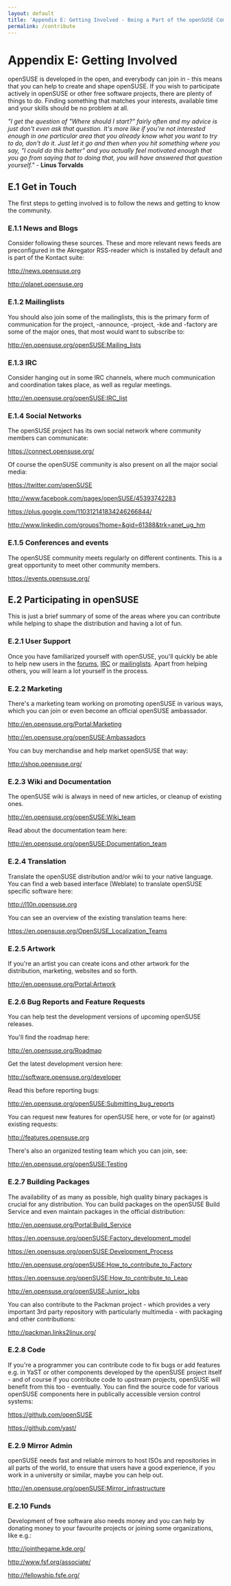 ```yaml
---
layout: default
title: 'Appendix E: Getting Involved - Being a Part of the openSUSE Community and How to Contribute'
permalink: /contribute
---
```


# Appendix E: Getting Involved

openSUSE is developed in the open, and everybody can join in - this means that you can help to create and shape openSUSE. If you wish to participate actively in openSUSE or other free software projects, there are plenty of things to do. Finding something that matches your interests, available time and your skills should be no problem at all.

<div class="tip"><em>"I get the question of "Where should I start?" fairly often and my advice is just don't even ask that question. It's more like if you're not interested enough in one particular area that you already know what you want to try to do, don't do it. Just let it go and then when you hit something where you say, "I could do this better" and you actually feel motivated enough that you go from saying that to doing that, you will have answered that question yourself."</em> - <b>Linus Torvalds</b></div>

## E.1 Get in Touch

The first steps to getting involved is to follow the news and getting to know the community.

### E.1.1 News and Blogs

Consider following these sources. These and more relevant news feeds are preconfigured in the Akregator RSS-reader which is installed by default and is part of the Kontact suite:

<http://news.opensuse.org>

<http://planet.opensuse.org>

### E.1.2 Mailinglists

You should also join some of the mailinglists, this is the primary form of communication for the project, -announce, -project, -kde and -factory are some of the major ones, that most would want to subscribe to:

<http://en.opensuse.org/openSUSE:Mailing_lists>

### E.1.3 IRC

Consider hanging out in some IRC channels, where much communication and coordination takes place, as well as regular meetings.

<http://en.opensuse.org/openSUSE:IRC_list>

### E.1.4 Social Networks

The openSUSE project has its own social network where community members can communicate:

<https://connect.opensuse.org/>

Of course the openSUSE community is also present on all the major social media:

<https://twitter.com/openSUSE>

<http://www.facebook.com/pages/openSUSE/45393742283>

<https://plus.google.com/110312141834246266844/>

<http://www.linkedin.com/groups?home=&gid=61388&trk=anet_ug_hm>

### E.1.5 Conferences and events

The openSUSE community meets regularly on different continents. This is a great opportunity to meet other community members.

<https://events.opensuse.org/>

## E.2 Participating in openSUSE

This is just a brief summary of some of the areas where you can contribute while helping to shape the distribution and having a lot of fun.

### E.2.1 User Support

Once you have familiarized yourself with openSUSE, you'll quickly be able to help new users in the <a href="http://forums.opensuse.org" target="_blank">forums</a>, <a href="http://en.opensuse.org/openSUSE:IRC_list" target="_blank">IRC</a> or <a href="http://en.opensuse.org/openSUSE:Mailing_lists" target="_blank">mailinglists</a>. Apart from helping others, you will learn a lot yourself in the process.

### E.2.2 Marketing

There's a marketing team working on promoting openSUSE in various ways, which you can join or even become an official openSUSE ambassador.

<http://en.opensuse.org/Portal:Marketing>

<http://en.opensuse.org/openSUSE:Ambassadors>

You can buy merchandise and help market openSUSE that way:

<http://shop.opensuse.org/>

### E.2.3 Wiki and Documentation

The openSUSE wiki is always in need of new articles, or cleanup of existing ones.

<http://en.opensuse.org/openSUSE:Wiki_team>

Read about the documentation team here:

<http://en.opensuse.org/openSUSE:Documentation_team>

### E.2.4 Translation

Translate the openSUSE distribution and/or wiki to your native language. You can find a web based interface (Weblate) to translate openSUSE specific software here:

<http://l10n.opensuse.org>

You can see an overview of the existing translation teams here:

<https://en.opensuse.org/OpenSUSE_Localization_Teams>

### E.2.5 Artwork

If you're an artist you can create icons and other artwork for the distribution, marketing, websites and so forth.

<http://en.opensuse.org/Portal:Artwork>

### E.2.6 Bug Reports and Feature Requests

You can help test the development versions of upcoming openSUSE releases.

You'll find the roadmap here:

<http://en.opensuse.org/Roadmap>

Get the latest development version here:

<http://software.opensuse.org/developer>

Read this before reporting bugs:

<http://en.opensuse.org/openSUSE:Submitting_bug_reports>

You can request new features for openSUSE here, or vote for (or against) existing requests:

<http://features.opensuse.org>

There's also an organized testing team which you can join, see:

<http://en.opensuse.org/openSUSE:Testing>

### E.2.7 Building Packages

The availability of as many as possible, high quality binary packages is crucial for any distribution. You can build packages on the openSUSE Build Service and even maintain packages in the official distribution:

<http://en.opensuse.org/Portal:Build_Service>

<https://en.opensuse.org/openSUSE:Factory_development_model>

<https://en.opensuse.org/openSUSE:Development_Process>

<http://en.opensuse.org/openSUSE:How_to_contribute_to_Factory>

<https://en.opensuse.org/openSUSE:How_to_contribute_to_Leap>

<http://en.opensuse.org/openSUSE:Junior_jobs>

You can also contribute to the Packman project - which provides a very important 3rd party repository with particularly multimedia - with packaging and other contributions:

<http://packman.links2linux.org/>

### E.2.8 Code

If you're a programmer you can contribute code to fix bugs or add features e.g. in YaST or other components developed by the openSUSE project itself - and of course if you contribute code to upstream projects, openSUSE will benefit from this too - eventually. You can find the source code for various openSUSE components here in publically accessible version control systems:

<https://github.com/openSUSE>

<https://github.com/yast/>

### E.2.9 Mirror Admin

openSUSE needs fast and reliable mirrors to host ISOs and repositories in all parts of the world, to ensure that users have a good experience, if you work in a university or similar, maybe you can help out.

<http://en.opensuse.org/openSUSE:Mirror_infrastructure>

### E.2.10 Funds

Development of free software also needs money and you can help by donating money to your favourite projects or joining some organizations, like e.g.:

<http://jointhegame.kde.org/>

<http://www.fsf.org/associate/>

<http://fellowship.fsfe.org/>
